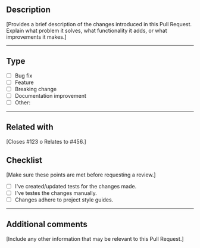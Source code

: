 ## Description

[Provides a brief description of the changes introduced in this Pull Request. Explain what problem it solves, what functionality it adds, or what improvements it makes.]

---

## Type

- [ ] Bug fix
- [ ] Feature
- [ ] Breaking change
- [ ] Documentation improvement
- [ ] Other:

---

## Related with

[Closes #123 o Relates to #456.]

## Checklist

[Make sure these points are met before requesting a review.]

- [ ] I've created/updated tests for the changes made.
- [ ] I've testes the changes manually.
- [ ] Changes adhere to project style guides.

---

## Additional comments

[Include any other information that may be relevant to this Pull Request.]
